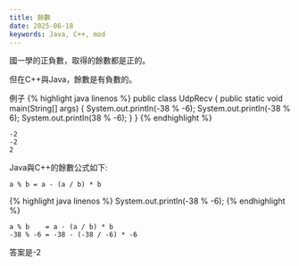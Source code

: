 ```yaml
---
title: 餘數
date: 2025-06-18
keywords: Java, C++, mod
---
```

國一學的正負數，取得的餘數都是正的。

但在C++與Java，餘數是有負數的。

例子
{% highlight java linenos %}
public class UdpRecv {
  public static void main(String[] args) {
    System.out.println(-38 % -6);
    System.out.println(-38 % 6);
    System.out.println(38 % -6);
  }
}
{% endhighlight %}
```
-2
-2
2
```

Java與C++的餘數公式如下:
```
a % b = a - (a / b) * b
```

{% highlight java linenos %}
System.out.println(-38 % -6);
{% endhighlight %}
```
a % b    = a - (a / b) * b
-38 % -6 = -38 - (-38 / -6) * -6
```
答案是-2